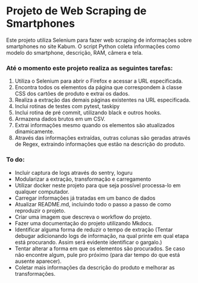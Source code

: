 # Projeto de Web Scraping de Smartphones

Este projeto utiliza Selenium para fazer web scraping de informações sobre smartphones no site Kabum. O script Python coleta informações como modelo do smartphone, descrição, RAM, câmera e tela.

### Até o momento este projeto realiza as seguintes tarefas:

1. Utiliza o Selenium para abrir o Firefox e acessar a URL especificada.
2. Encontra todos os elementos da página que correspondem à classe CSS dos cartões de produto e extrai os dados.
3. Realiza a extração das demais páginas existentes na URL especificada.
4. Inclui rotinas de testes com pytest, taskipy
5. Inclui rotina de pré commit, utilizando black e outros hooks.
6. Armazena dados brutos em um CSV.
7. Extrai informações mesmo quando os elementos são atualizados dinamicamente.
8. Através das informações extraídas, outras colunas são geradas através de Regex, extraindo informações que estão na descrição do produto.

### To do:

* Incluir captura de logs através do sentry, loguru
* Modularizar a extração, transformação e carregamento
* Utilizar docker neste projeto para que seja possível processa-lo em qualquer computador.
* Carregar informações já tratadas em um banco de dados
* Atualizar README.md, incluindo todo o passo a passo de como reproduzir o projeto.
* Criar uma imagem que descreva o workflow do projeto.
* Fazer uma documentação do projeto utilizando Mkdocs.
* Identificar alguma forma de reduzir o tempo de extração (Tentar debugar adicionando logs de informação, na qual printe em qual etapa está procurando. Assim será evidente identificar o gargalo.)
* Tentar alterar a forma em que os elementos são procurados. Se caso não encontre algum, pule pro próximo (para dar tempo do que está ausente aparecer).
* Coletar mais informações da descrição do produto e melhorar as transformações.
